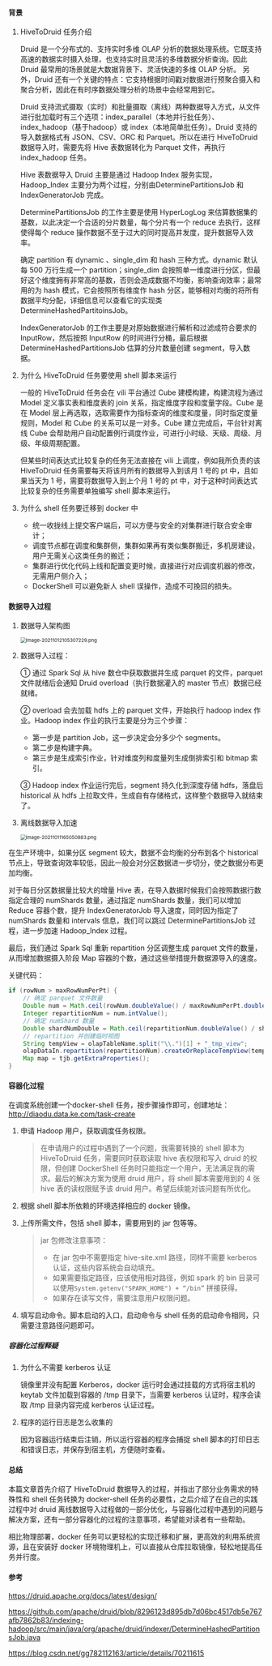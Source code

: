 #### 背景

1. HiveToDruid 任务介绍

   Druid 是一个分布式的、支持实时多维 OLAP 分析的数据处理系统。它既支持高速的数据实时摄入处理，也支持实时且灵活的多维数据分析查询。因此 Druid 最常用的场景就是大数据背景下、灵活快速的多维 OLAP 分析。 另外，Druid 还有一个关键的特点：它支持根据时间戳对数据进行预聚合摄入和聚合分析，因此在有时序数据处理分析的场景中会经常用到它。

   Druid 支持流式摄取（实时）和批量摄取（离线）两种数据导入方式，从文件进行批加载时有三个选项：index_parallel（本地并行批任务）、index_hadoop（基于hadoop）或 index（本地简单批任务）。Druid 支持的导入数据格式有  JSON、CSV、ORC 和 Parquet。所以在进行 HiveToDruid 数据导入时，需要先将 Hive 表数据转化为 Parquet 文件，再执行 index_hadoop 任务。

   Hive 表数据导入 Druid 主要是通过 Hadoop Index 服务实现，Hadoop_Index 主要分为两个过程，分别由DeterminePartitionsJob 和 IndexGeneratorJob 完成。

   DeterminePartitionsJob 的工作主要是使用 HyperLogLog 来估算数据集的基数，以此决定一个合适的分片数量，每个分片有一个 reduce 去执行，这样使得每个 reduce 操作数据不至于过大的同时提高并发度，提升数据导入效率。

   确定 partition 有 dynamic 、single_dim 和 hash 三种方式。dynamic 默认每 500 万行生成一个 partition；single_dim 会按照单一维度进行分区，但最好这个维度拥有非常高的基数，否则会造成数据不均衡，影响查询效率；最常用的为 hash 模式，它会按照所有维度作 hash 分区，能够相对均衡的将所有数据平均分配，详细信息可以查看它的实现类 DetermineHashedPartitoinsJob。

   IndexGeneratorJob 的工作主要是对原始数据进行解析和过滤成符合要求的 InputRow，然后按照 InputRow 的时间进行分桶，最后根据 DetermineHashedPartitionsJob 估算的分片数量创建 segment，导入数据。

2. 为什么 HiveToDruid 任务要使用 shell 脚本来运行

   一般的 HiveToDruid 任务会在 vili 平台通过 Cube 建模构建，构建流程为通过 Model 定义事实表和维度表的 join 关系，指定维度字段和度量字段。Cube 是在 Model 层上再选取，选取需要作为指标查询的维度和度量，同时指定度量规则，Model 和 Cube 的关系可以是一对多。Cube 建立完成后，平台针对离线 Cube 会帮助用户自动配置例行调度作业，可进行小时级、天级、周级、月级、年级周期配置。

   但某些时间表达式比较复杂的任务无法直接在 vili 上调度，例如我所负责的该 HiveToDruid 任务需要每天将该月所有的数据导入到该月 1 号的 pt 中，且如果当天为 1 号，需要将数据导入到上个月 1 号的 pt 中，对于这种时间表达式比较复杂的任务需要单独编写 shell 脚本来运行。

3. 为什么 shell 任务要迁移到 docker 中

   * 统一收拢线上提交客户端后，可以方便与安全的对集群进行联合安全审计；
   * 调度节点都在调度和集群侧，集群如果再有类似集群搬迁，多机房建设，用户无需关心这类任务的搬迁；
   * 集群进行优化代码上线和配置变更时候，直接进行对应调度机器的修改，无需用户侧介入；
   * DockerShell 可以避免新人 shell 误操作，造成不可挽回的损失。

#### 数据导入过程

1. 数据导入架构图

   <img src="http://r1vidgj7p.hn-bkt.clouddn.com/image/1image-20211010105634100.png" alt="image-20211012105307229.png" style="zoom:67%;" />

2. 数据导入过程：

   ① 通过 Spark Sql 从 hive 数仓中获取数据并生成 parquet 的文件，parquet 文件就绪后会通知 Druid overload（执行数据灌入的 master 节点）数据已经就绪。

   ② overload 会去加载 hdfs 上的 parquet 文件，开始执行 hadoop index 作业。Hadoop index 作业的执行主要是分为三个步骤：

   * 第一步是 partition Job，这一步决定会分多少个 segments。
   * 第二步是构建字典。
   * 第三步是生成索引作业，针对维度列和度量列生成倒排索引和 bitmap 索引。

   ③ Hadoop index 作业运行完后，segment 持久化到深度存储 hdfs，落盘后 historical 从 hdfs 上拉取文件，生成自有存储格式，这样整个数据导入就结束了。

3. 离线数据导入加速

   <img src="http://r1vidgj7p.hn-bkt.clouddn.com/image/1image-20211011165050883.png" alt="image-20211011165050883.png" style="zoom:67%;" />

在生产环境中，如果分区 segment 较大，数据不会均衡的分布到各个 historical 节点上，导致查询效率较低，因此一般会对分区数据进一步切分，使之数据分布更加均衡。

对于每日分区数据量比较大的增量 Hive 表，在导入数据时候我们会按照数据行数指定合理的 numShards 数量，通过指定 numShards 数量，我们可以增加 Reduce 容器个数，提升 IndexGeneratorJob 导入速度，同时因为指定了 numShards 数量和 intervals 信息，我们可以跳过 DeterminePartitionsJob 过程，进一步加速 Hadoop_Index 过程。

最后，我们通过 Spark Sql 重新 repartition 分区调整生成 parquet 文件的数量，从而增加数据摄入阶段 Map 容器的个数，通过这些举措提升数据源导入的速度。

关键代码：

```java 
if (rowNum > maxRowNumPerPt) {
    // 确定 parquet 文件数量
    Double num = Math.ceil(rowNum.doubleValue() / maxRowNumPerPt.doubleValue());
    Integer repartitionNum = num.intValue();
    // 确定 numShard 数量
    Double shardNumDouble = Math.ceil(repartitionNum.doubleValue() / shardsPerPt.doubleValue());
    // repartition 并创建临时视图
    String tempView = olapTableName.split("\\.")[1] + "_tmp_view";
    olapDataIn.repartition(repartitionNum).createOrReplaceTempView(tempView);
    Map map = tjb.getExtraProperties();
}
```

#### 容器化过程

在调度系统创建一个docker-shell 任务，按步骤操作即可，创建地址：http://diaodu.data.ke.com/task-create

1. 申请 Hadoop 用户，获取调度任务权限。

   > 在申请用户的过程中遇到了一个问题，我需要转换的 shell 脚本为 HiveToDruid 任务，需要同时获取读取 hive 表权限和写入 druid 的权限，但创建 DockerShell 任务时只能指定一个用户，无法满足我的需求。最后的解决方案为使用 druid 用户，将 shell 脚本需要用到的 4 张 hive 表的读权限赋予该 druid 用户。希望后续能对该问题有所优化。

2. 根据 shell 脚本所依赖的环境选择相应的 docker 镜像。

3. 上传所需文件，包括 shell 脚本，需要用到的 jar 包等等。

   > jar 包修改注意事项：
   >
   > * 在 jar 包中不需要指定 hive-site.xml 路径，同样不需要 kerberos 认证，这些内容系统会自动填充。
   > * 如果需要指定路径，应该使用相对路径，例如 spark 的 bin 目录可以使用`System.getenv("SPARK_HOME") + “/bin”` 拼接获得。
   > * 如果存在读写文件，需要注意用户权限问题。

4. 填写启动命令。脚本启动的入口，启动命令与 shell 任务的启动命令相同，只需要注意路径问题即可。

##### 容器化过程释疑

1. 为什么不需要 kerberos 认证

   镜像里并没有配置 Kerberos，docker 运行时会通过挂载的方式将宿主机的 keytab 文件加载到容器的 /tmp 目录下，当需要 kerberos 认证时，程序会读取 /tmp 目录内容完成 kerberos 认证过程。

2. 程序的运行日志是怎么收集的

   因为容器运行结束后注销，所以运行容器的程序会捕捉 shell 脚本的打印日志和错误日志，并保存到宿主机，方便随时查看。

#### 总结

本篇文章首先介绍了 HiveToDruid 数据导入的过程，并指出了部分业务需求的特殊性和 shell 任务转换为 docker-shell 任务的必要性，之后介绍了在自己的实践过程中对 druid 离线数据导入过程做的一部分优化，与容器化过程中遇到的问题与解决方案，还有一部分容器化的过程的注意事项，希望能对读者有一些帮助。

相比物理部署，docker 任务可以更轻松的实现迁移和扩展，更高效的利用系统资源，且在安装好 docker 环境物理机上，可以直接从仓库拉取镜像，轻松地提高任务并行度。

#### 参考

https://druid.apache.org/docs/latest/design/

https://github.com/apache/druid/blob/8296123d895db7d06bc4517db5e767afb7862b83/indexing-hadoop/src/main/java/org/apache/druid/indexer/DetermineHashedPartitionsJob.java

https://blog.csdn.net/gg782112163/article/details/70211615

